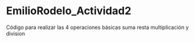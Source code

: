 # EmilioRodelo_Actividad2
Código para realizar las 4 operaciones básicas suma resta multiplicación y division
